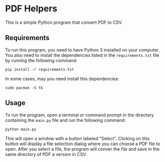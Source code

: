 # PDF Helpers

This is a simple Python program that convert PDF to CSV.

## Requirements

To run this program, you need to have Python 3 installed on your computer. You also need to install the dependencies
listed in the `requirements.txt` file by running the following command:

```
pip install -r requirements.txt
```

In some cases, may you need install this dependencies:

```
sudo pacman -S tk 
```

## Usage

To run the program, open a terminal or command prompt in the directory containing the `main.py` file and run the
following command:

```
python main.py
```

This will open a window with a button labeled "Select". Clicking on this button will display a file selection dialog
where you can choose a PDF file to open. After you select a file, the program will conver the file and save in the same
directory of PDF a version in CSV.